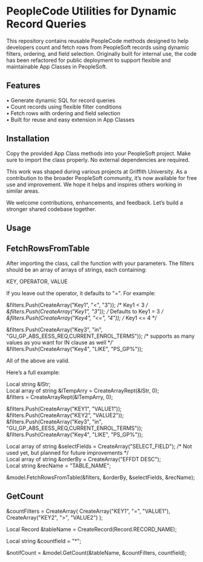 # PeopleCode Utilities for Dynamic Record Queries

This repository contains reusable PeopleCode methods designed to help developers count and fetch rows from PeopleSoft records using dynamic filters, ordering, and field selection. Originally built for internal use, the code has been refactored for public deployment to support flexible and maintainable App Classes in PeopleSoft.

## Features

• Generate dynamic SQL for record queries  
• Count records using flexible filter conditions  
• Fetch rows with ordering and field selection  
• Built for reuse and easy extension in App Classes

## Installation

Copy the provided App Class methods into your PeopleSoft project. Make sure to import the class properly. No external dependencies are required.

This work was shaped during various projects at Griffith University. As a contribution to the broader PeopleSoft community, it’s now available for free use and improvement. We hope it helps and inspires others working in similar areas.

We welcome contributions, enhancements, and feedback. Let’s build a stronger shared codebase together.

## Usage
## FetchRowsFromTable
After importing the class, call the function with your parameters. The filters should be an array of arrays of strings, each containing:

KEY, OPERATOR, VALUE

If you leave out the operator, it defaults to "=". For example:

&filters.Push(CreateArray("Key1", "<", "3"));   /* Key1 < 3 */  
&filters.Push(CreateArray("Key1", "3"));        /* Defaults to Key1 = 3 */  
&filters.Push(CreateArray("Key4", "<=", "4"));  /* Key1 <= 4 */  

&filters.Push(CreateArray("Key3", "in", "GU_GP_ABS_EESS_REQ,CURRENT_ENROL_TERMS"));  /* supports as many values as you want for IN clause as well */'
&filters.Push(CreateArray("Key4", "LIKE", "PS_GP%"));

   

All of the above are valid.

Here’s a full example:

Local string &lStr;  
Local array of string &lTempArry = CreateArrayRept(&lStr, 0);  
&filters = CreateArrayRept(&lTempArry, 0);  

&filters.Push(CreateArray("KEY1", "VALUE1"));  
&filters.Push(CreateArray("KEY2", "VALUE2"));  
&filters.Push(CreateArray("Key3", "in", "GU_GP_ABS_EESS_REQ,CURRENT_ENROL_TERMS"));
&filters.Push(CreateArray("Key4", "LIKE", "PS_GP%"));

Local array of string &selectFields = CreateArray("SELECT_FIELD");  /* Not used yet, but planned for future improvements */  
Local array of string &orderBy = CreateArray("EFFDT DESC");  
Local string &recName = "TABLE_NAME";  

&model.FetchRowsFromTable(&filters, &orderBy, &selectFields, &recName);


## GetCount
&countFilters = CreateArray(
    CreateArray("KEY1", "=", "VALUE1"),
    CreateArray("KEY2", ">", "VALUE2")
);

Local Record &tableName = CreateRecord(Record.RECORD_NAME);

Local string &countfield = "*";  

&notifCount = &model.GetCount(&tableName, &countFilters, countfield);

